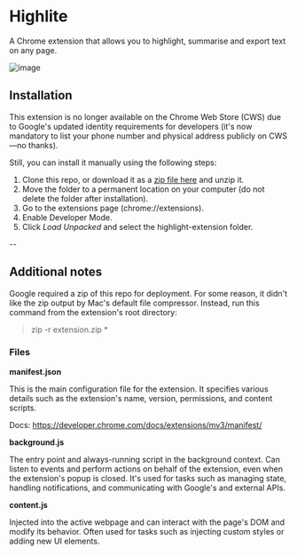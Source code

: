 # Highlite

A Chrome extension that allows you to highlight, summarise and export text on any page.

![image](https://github.com/user-attachments/assets/8faad570-3bc1-493a-8002-5334ae49aec9)

## Installation

This extension is no longer available on the Chrome Web Store (CWS) due to Google's updated identity requirements for developers (it's now mandatory to list your phone number and physical address publicly on CWS—no thanks).

Still, you can install it manually using the following steps:

1. Clone this repo, or download it as a [zip file here](/highlight-extension.zip) and unzip it.
2. Move the folder to a permanent location on your computer (do not delete the folder after installation).
3. Go to the extensions page (chrome://extensions).
4. Enable Developer Mode.
5. Click *Load Unpacked* and select the highlight-extension folder.

--

## Additional notes

Google required a zip of this repo for deployment. For some reason, it didn't like the zip output
by Mac's default file compressor. Instead, run this command from the extension's root directory:

> zip -r extension.zip \*

### Files

**manifest.json**

This is the main configuration file for the extension. It specifies various details such as the
extension's name, version, permissions, and content scripts.

Docs: https://developer.chrome.com/docs/extensions/mv3/manifest/

**background.js**

The entry point and always-running script in the background context. Can listen to events and
perform actions on behalf of the extension, even when the extension's popup is closed. It's used for
tasks such as managing state, handling notifications, and communicating with Google's and external
APIs.

**content.js**

Injected into the active webpage and can interact with the page's DOM and modify its behavior. Often
used for tasks such as injecting custom styles or adding new UI elements.
